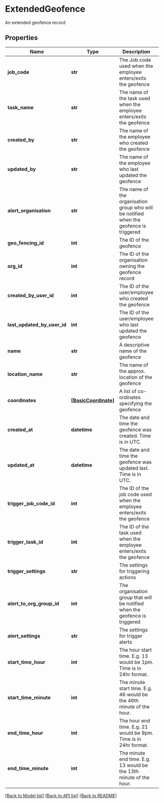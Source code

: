 # ExtendedGeofence

An extended geofence record
## Properties
Name | Type | Description | Notes
------------ | ------------- | ------------- | -------------
**job_code** | **str** | The Job code used when the employee enters/exits the geofence | [optional] 
**task_name** | **str** | The name of the task used when the employee enters/exits the geofence | [optional] 
**created_by** | **str** | The name of the employee who created the geofence | [optional] 
**updated_by** | **str** | The name of the employee who last updated the geofence | [optional] 
**alert_organisation** | **str** | The name of the organisation group who will be notified when the geofence is triggered | [optional] 
**geo_fencing_id** | **int** | The ID of the geofence | [optional] 
**org_id** | **int** | The ID of the organisation owning the geofence record | [optional] 
**created_by_user_id** | **int** | The ID of the user/employee who created the geofence | [optional] 
**last_updated_by_user_id** | **int** | The ID of the user/employee who last updated the geofence | [optional] 
**name** | **str** | A descriptive name of the geofence | [optional] 
**location_name** | **str** | The name of the approx. location of the geofence | [optional] 
**coordinates** | [**[BasicCoordinate]**](BasicCoordinate.md) | A list of co-ordinates specifying the geofence | [optional] 
**created_at** | **datetime** | The date and time the geofence was created.  Time is in UTC. | [optional] 
**updated_at** | **datetime** | The date and time the geofence was updated last.  Time is in UTC. | [optional] 
**trigger_job_code_id** | **int** | The ID of the job code used when the employee enters/exits the geofence | [optional] 
**trigger_task_id** | **int** | The ID of the task used when the employee enters/exits the geofence | [optional] 
**trigger_settings** | **str** | The settings for triggering actions | [optional] 
**alert_to_org_group_id** | **int** | The organisation group that will be notified when the geofence is triggered | [optional] 
**alert_settings** | **str** | The settings for trigger alerts | [optional] 
**start_time_hour** | **int** | The hour start time. E.g. 13 would be 1pm.  Time is in 24hr format. | [optional] 
**start_time_minute** | **int** | The minute start time.  E.g. 46 would be the 46th minute of the hour. | [optional] 
**end_time_hour** | **int** | The hour end time. E.g. 21 would be 9pm.  Time is in 24hr format. | [optional] 
**end_time_minute** | **int** | The minute end time.  E.g. 13 would be the 13th minute of the hour. | [optional] 

[[Back to Model list]](../README.md#documentation-for-models) [[Back to API list]](../README.md#documentation-for-api-endpoints) [[Back to README]](../README.md)


